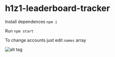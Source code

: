 # h1z1-leaderboard-tracker

Install dependences `npm i`

Run `npm start`

To change accounts just edit `names` array

![alt tag](http://i.imgur.com/cjBbQZf.png)